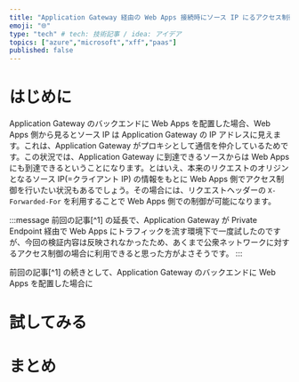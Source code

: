 ```yaml
---
title: "Application Gateway 経由の Web Apps 接続時にソース IP にるアクセス制御を行う"
emoji: "🌐"
type: "tech" # tech: 技術記事 / idea: アイデア
topics: ["azure","microsoft","xff","paas"]
published: false
---
```

# はじめに
Application Gateway のバックエンドに Web Apps を配置した場合、Web Apps 側から見るとソース IP は Application Gateway の IP アドレスに見えます。これは、Application Gateway がプロキシとして通信を仲介しているためです。この状況では、Application Gateway に到達できるソースからは Web Apps にも到達できるということになります。とはいえ、本来のリクエストのオリジンとなるソース IP(=クライアント IP) の情報をもとに Web Apps 側でアクセス制御を行いたい状況もあるでしょう。その場合には、リクエストヘッダーの `X-Forwarded-For` を利用することで Web Apps 側での制御が可能になります。

:::message
前回の記事[^1] の延長で、Application Gateway が Private Endpoint 経由で Web Apps にトラフィックを流す環境下で一度試したのですが、今回の検証内容は反映されなかったため、あくまで公衆ネットワークに対するアクセス制御の場合に利用できると思った方がよさそうです。
:::

前回の記事[^1] の続きとして、Application Gateway のバックエンドに Web Apps を配置した場合に

# 試してみる

# まとめ